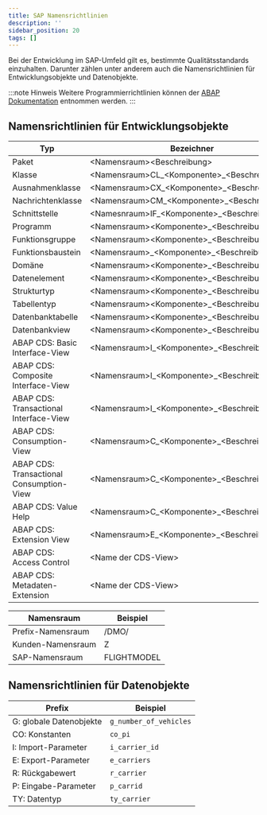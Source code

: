 ```yaml
---
title: SAP Namensrichtlinien
description: ''
sidebar_position: 20
tags: []
---
```


Bei der Entwicklung im SAP-Umfeld gilt es, bestimmte Qualitätsstandards einzuhalten. Darunter zählen unter anderem auch die Namensrichtlinien für Entwicklungsobjekte und Datenobjekte.   

:::note Hinweis
Weitere Programmierrichtlinien können der [ABAP Dokumentation](https://help.sap.com/doc/abapdocu_754_index_htm/7.54/en-US/index.htm) entnommen werden.
:::

## Namensrichtlinien für Entwicklungsobjekte
| Typ                                      | Bezeichner                                      | Beispiel                      |
| ---------------------------------------- | ----------------------------------------------- | ------------------------------ |
| Paket                                    | <Namensraum\><Beschreibung\>                    | `ZABAP`                        |
| Klasse                                   | <Namensraum\>CL\_<Komponente\>\_<Beschreibung\> | `ZCL_ABAP_FLIGHT`              |
| Ausnahmenklasse                          | <Namensraum\>CX\_<Komponente\>\_<Beschreibung\> | `ZCX_ABAP_INVALID_TYPE`        |
| Nachrichtenklasse                        | <Namensraum\>CM\_<Komponente\>\_<Beschreibung\> | `ZCM_ABAP_FLIGHT`              |
| Schnittstelle                            | <Namesnraum\>IF\_<Komponente\>\_<Beschreibung\> | `ZIF_ABAP_PARTNER`             |
| Programm                                 | <Namensraum\><Komponente\>\_<Beschreibung\>     | `ZABAP_DEMO`                   |
| Funktionsgruppe                          | <Namensraum\><Komponente\>\_<Beschreibung\>     | `ZABAP_FLIGHT`                 |
| Funktionsbaustein                        | <Namensraum\>\_<Komponente\>\_<Beschreibung\>   | `Z_ABAP_GET_FLIGHTS`           |
| Domäne                                   | <Namensraum\><Komponente\>\_<Beschreibung\>     | `ZABAP_CHAR3`                  |
| Datenelement                             | <Namensraum\><Komponente\>\_<Beschreibung\>     | `ZABAP_CARRIER_ID`             |
| Strukturtyp                              | <Namensraum\><Komponente\>\_<Beschreibung\>     | `ZABAP_FLIGHT`                 |
| Tabellentyp                              | <Namensraum\><Komponente\>\_<Beschreibung\>     | `ZABAP_FLIGHTS`                |
| Datenbanktabelle                         | <Namensraum\><Komponente\>\_<Beschreibung\>     | `ZABAPFLIGHT`                  |
| Datenbankview                            | <Namensraum\><Komponente\>\_<Beschreibung\>     | `ZABAPVFLIGHT`                 |
| ABAP CDS: Basic Interface-View           | <Namensraum\>I_<Komponente\>\_<Beschreibung\>   | `ZI_ABAP_Flight`               |
| ABAP CDS: Composite Interface-View       | <Namensraum\>I_<Komponente\>\_<Beschreibung\>   | `ZI_ABAP_FlightWithConnection` |
| ABAP CDS: Transactional Interface-View   | <Namensraum\>I_<Komponente\>\_<Beschreibung\>TP | `ZI_ABAP_FlightTP`             |
| ABAP CDS: Consumption-View               | <Namensraum\>C_<Komponente\>\_<Beschreibung\>   | `ZC_ABAP_Flight`               |
| ABAP CDS: Transactional Consumption-View | <Namensraum\>C_<Komponente\>\_<Beschreibung\>TP | `ZC_ABAP_FlightTP`             | 
| ABAP CDS: Value Help                     | <Namensraum\>C_<Komponente\>\_<Beschreibung\>VH | `ZC_ABAP_AirportVH`            |
| ABAP CDS: Extension View                 | <Namensraum\>E_<Komponente\>\_<Beschreibung\>   | `ZE_ABAP_Flight`               |
| ABAP CDS: Access Control                 | <Name der CDS-View\>                            | `ZI_ABAP_FLIGHT`               |
| ABAP CDS: Metadaten-Extension            | <Name der CDS-View\>                            | `ZC_ABAP_FLIGHT`               |

| Namensraum        | Beispiel   |
| ----------------- | ---------- |
| Prefix-Namensraum | /DMO/      |
| Kunden-Namensraum | Z          |
| SAP-Namensraum    |FLIGHTMODEL |

## Namensrichtlinien für Datenobjekte
| Prefix                  | Beispiel                |
| ----------------------- | ----------------------- |
| G: globale Datenobjekte | `g_number_of_vehicles`  |
| CO: Konstanten          | `co_pi`                 |
| I: Import-Parameter     | `i_carrier_id`          |
| E: Export-Parameter     | `e_carriers`            |
| R: Rückgabewert         | `r_carrier`             |
| P: Eingabe-Parameter    | `p_carrid`              |
| TY: Datentyp            | `ty_carrier`            |
